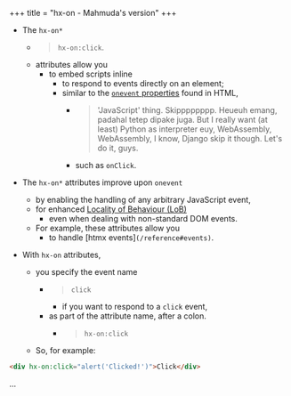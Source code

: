 +++
title = "hx-on - Mahmuda's version"
+++

- The `hx-on*`
  - > `hx-on:click`.
  - attributes allow you
    - to embed scripts inline
      - to respond to events directly on an element;
      - similar to the [`onevent` properties](https://developer.mozilla.org/en-US/docs/Web/Events/Event_handlers#using_onevent_properties) found in HTML,
        - > 'JavaScript' thing. Skipppppppp. Heueuh emang, padahal tetep dipake juga. But I really want (at least) Python as interpreter euy, WebAssembly, WebAssembly, I know, Django skip it though. Let's do it, guys.
        - such as `onClick`.

- The `hx-on*` attributes improve upon `onevent`
  - by enabling the handling of any arbitrary JavaScript event,
  - for enhanced [Locality of Behaviour (LoB)](/essays/locality-of-behaviour/)
    - even when dealing with non-standard DOM events.
  - For example, these attributes allow you
    - to handle [htmx events]`(/reference#events)`.

- With `hx-on` attributes,
  - you specify the event name
    - > `click`
      - if you want to respond to a `click` event,
    - as part of the attribute name, after a colon.
      - > `hx-on:click`
  - So, for example:

```html
<div hx-on:click="alert('Clicked!')">Click</div>
```

...
